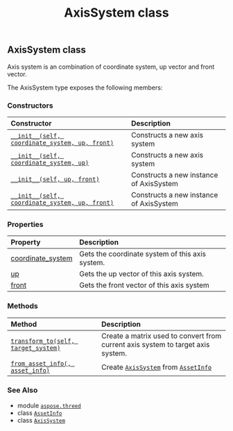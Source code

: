 ﻿---
title: AxisSystem class
second_title: Aspose.3D for Python via .NET API References
description: 
type: docs
weight: 30
url: /python-net/aspose.threed/axissystem/
is_root: false
---

## AxisSystem class

Axis system is an combination of coordinate system, up vector and front vector.



The AxisSystem type exposes the following members:

### Constructors
| Constructor | Description |
| :- | :- |
| [`__init__(self, coordinate_system, up, front)`](/3d/python-net/aspose.threed/axissystem/__init__/#aspose.threed.coordinatesystem-aspose.threed.axis-aspose.threed.axis) | Constructs a new axis system |
| [`__init__(self, coordinate_system, up)`](/3d/python-net/aspose.threed/axissystem/__init__/#aspose.threed.coordinatesystem-aspose.threed.axis) | Constructs a new axis system |
| [`__init__(self, up, front)`](/3d/python-net/aspose.threed/axissystem/__init__/#aspose.threed.axis-nullable<axis>) | Constructs a new instance of AxisSystem |
| [`__init__(self, coordinate_system, up, front)`](/3d/python-net/aspose.threed/axissystem/__init__/#nullable<coordinatesystem>-nullable<axis>-nullable<axis>) | Constructs a new instance of AxisSystem |


### Properties
| Property | Description |
| :- | :- |
| [coordinate_system](/3d/python-net/aspose.threed/axissystem/coordinate_system) | Gets the coordinate system of this axis system. |
| [up](/3d/python-net/aspose.threed/axissystem/up) | Gets the up vector of this axis system. |
| [front](/3d/python-net/aspose.threed/axissystem/front) | Gets the front vector of this axis system |


### Methods
| Method | Description |
| :- | :- |
| [`transform_to(self, target_system)`](/3d/python-net/aspose.threed/axissystem/transform_to/#aspose.threed.axissystem) | Create a matrix used to convert from current axis system to target axis system. |
| [`from_asset_info(, asset_info)`](/3d/python-net/aspose.threed/axissystem/from_asset_info/#aspose.threed.assetinfo) | Create [`AxisSystem`](/3d/python-net/aspose.threed/axissystem) from [`AssetInfo`](/3d/python-net/aspose.threed/assetinfo) |



### See Also
* module [`aspose.threed`](..)
* class [`AssetInfo`](/3d/python-net/aspose.threed/assetinfo)
* class [`AxisSystem`](/3d/python-net/aspose.threed/axissystem)
